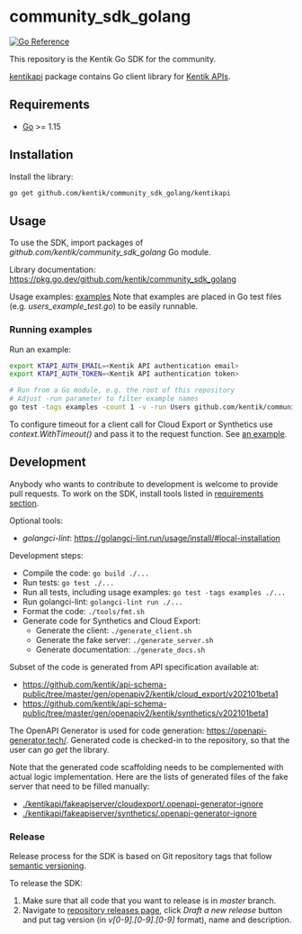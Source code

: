 # community_sdk_golang

[![Go Reference](https://pkg.go.dev/badge/github.com/kentik/community_sdk_golang.svg)](https://pkg.go.dev/github.com/kentik/community_sdk_golang)

This repository is the Kentik Go SDK for the community.

[kentikapi](kentikapi) package contains Go client library for [Kentik APIs](https://kb.kentik.com/v0/Ab09.htm).

## Requirements

- [Go](https://golang.org/doc/install) >= 1.15

## Installation

Install the library:

```bash
go get github.com/kentik/community_sdk_golang/kentikapi
```

## Usage

To use the SDK, import packages of _github.com/kentik/community_sdk_golang_ Go module.

Library documentation: <https://pkg.go.dev/github.com/kentik/community_sdk_golang>

Usage examples: [examples](./examples)
Note that examples are placed in Go test files (e.g. _users_example_test.go_) to be easily runnable.

### Running examples

Run an example:

```bash
export KTAPI_AUTH_EMAIL=<Kentik API authentication email>
export KTAPI_AUTH_TOKEN=<Kentik API authentication token>

# Run from a Go module, e.g. the root of this repository
# Adjust -run parameter to filter example names
go test -tags examples -count 1 -v -run Users github.com/kentik/community_sdk_golang/examples
```

To configure timeout for a client call for Cloud Export or Synthetics use _context.WithTimeout()_ and pass it to the request function. See [an example](examples/cloud_export_example_test.go).

## Development

Anybody who wants to contribute to development is welcome to provide pull requests. To work on the SDK, install tools listed in [requirements section](#requirements).

Optional tools:
- _golangci-lint_: <https://golangci-lint.run/usage/install/#local-installation>

Development steps:
- Compile the code: `go build ./...`
- Run tests: `go test ./...`
- Run all tests, including usage examples: `go test -tags examples ./...`
- Run golangci-lint: `golangci-lint run ./...`
- Format the code: `./tools/fmt.sh`
- Generate code for Synthetics and Cloud Export:
  - Generate the client: `./generate_client.sh`
  - Generate the fake server: `./generate_server.sh`
  - Generate documentation: `./generate_docs.sh`

Subset of the code is generated from API specification available at:
- <https://github.com/kentik/api-schema-public/tree/master/gen/openapiv2/kentik/cloud_export/v202101beta1>
- <https://github.com/kentik/api-schema-public/tree/master/gen/openapiv2/kentik/synthetics/v202101beta1>

The OpenAPI Generator is used for code generation: <https://openapi-generator.tech/>.
Generated code is checked-in to the repository, so that the user can _go get_ the library.

Note that the generated code scaffolding needs to be complemented with actual logic implementation. Here are the lists of generated files of the fake server that need to be filled manually:
- [./kentikapi/fakeapiserver/cloudexport/.openapi-generator-ignore](kentikapi/fakeapiserver/cloudexport/.openapi-generator-ignore)
- [./kentikapi/fakeapiserver/synthetics/.openapi-generator-ignore](kentikapi/fakeapiserver/synthetics/.openapi-generator-ignore)

### Release

Release process for the SDK is based on Git repository tags that follow [semantic versioning](https://semver.org/).

To release the SDK:
1. Make sure that all code that you want to release is in _master_ branch.
1. Navigate to [repository releases page](https://github.com/kentik/community_sdk_golang/releases), click _Draft a new release_ button and put tag version (in _v\[0-9].\[0-9].\[0-9]_ format), name and description.
